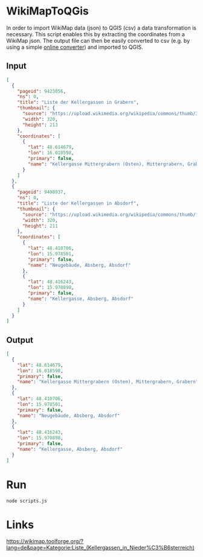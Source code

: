 # WikiMapToQGis

In order to import WikiMap data (json) to QGIS (csv) a data transformation is necessary. This script enables this by extracting the coordinates from a WikiMap json. The output file can then be easily converted to csv (e.g. by using a simple [online converter](https://www.convertcsv.com/json-to-csv.htm)) and imported to QGIS.

## Input

```json
[
  {
    "pageid": 9423056,
    "ns": 0,
    "title": "Liste der Kellergassen in Grabern",
    "thumbnail": {
      "source": "https://upload.wikimedia.org/wikipedia/commons/thumb/3/3f/Mittergrabern_Kellergasse_1_a.jpg/320px-Mittergrabern_Kellergasse_1_a.jpg",
      "width": 320,
      "height": 213
    },
    "coordinates": [
      {
        "lat": 48.614679,
        "lon": 16.018598,
        "primary": false,
        "name": "Kellergasse Mittergrabern (Osten), Mittergrabern, Grabern"
      }
    ]
  },
  {
    "pageid": 9498937,
    "ns": 0,
    "title": "Liste der Kellergassen in Absdorf",
    "thumbnail": {
      "source": "https://upload.wikimedia.org/wikipedia/commons/thumb/f/fd/Absberg_Kellergasse_Neugeb%C3%A4ude_4.jpg/320px-Absberg_Kellergasse_Neugeb%C3%A4ude_4.jpg",
      "width": 320,
      "height": 211
    },
    "coordinates": [
      {
        "lat": 48.410706,
        "lon": 15.978501,
        "primary": false,
        "name": "Neugebäude, Absberg, Absdorf"
      },
      {
        "lat": 48.416243,
        "lon": 15.970898,
        "primary": false,
        "name": "Kellergasse, Absberg, Absdorf"
      }
    ]
  }
]
```

## Output

```json
[
  {
    "lat": 48.614679,
    "lon": 16.018598,
    "primary": false,
    "name": "Kellergasse Mittergrabern (Osten), Mittergrabern, Grabern"
  },
  {
    "lat": 48.410706,
    "lon": 15.978501,
    "primary": false,
    "name": "Neugebäude, Absberg, Absdorf"
  },
  {
    "lat": 48.416243,
    "lon": 15.970898,
    "primary": false,
    "name": "Kellergasse, Absberg, Absdorf"
  }
]
```

# Run

`node scripts.js`

# Links
https://wikimap.toolforge.org/?lang=de&page=Kategorie:Liste_(Kellergassen_in_Nieder%C3%B6sterreich)
